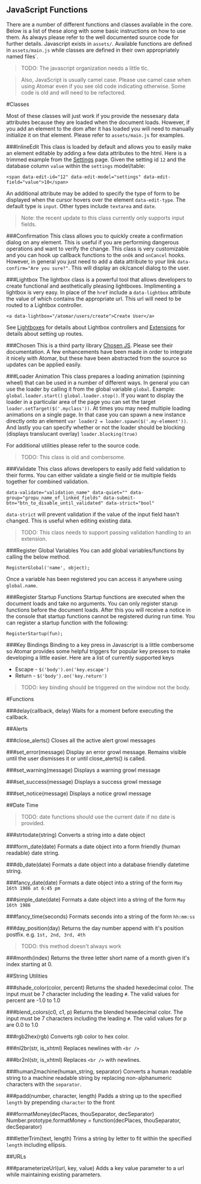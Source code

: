 JavaScript Functions
---

There are a number of different functions and classes available in the core. Below is a list of these along with some basic instructions on how to use them. As always please refer to the well documented source code for further details. Javascript exists in `assets/`. Available functions are defined in `assets/main.js` while classes are defined in their own appropriately named files`.

>TODO: The javascript organization needs a little tlc.

>Also, JavaScript is usually camel case. Please use camel case when using Atomar even if you see old code indicating otherwise. Some code is old and will need to be refactored.

#Classes

Most of these classes will just work if you provide the nessesary data attributes because they are loaded when the document loads. However, if you add an element to the dom after it has loaded you will need to manually initialize it on that element. Please refer to `assets/main.js` for examples.

###InlineEdit
This class is loaded by default and allows you to easily make an element editable by adding a few data attributes to the html. Here is a trimmed example from the [Settings](/admin/settings) page. Given the setting id `12` and the database column `value` within the `settings` model/table:

    <span data-edit-id="12" data-edit-model="settings" data-edit-field="value">10</span>

An additional attribute may be added to specify the type of form to be displayed when the cursor hovers over the element `data-edit-type`. The default type is `input`. Other types include `textarea` and `date`.
>Note: the recent update to this class currently only supports input fields.

###Confirmation
This class allows you to quickly create a confirmation dialog on any element. This is useful if you are performing dangerous operations and want to verify the change. This class is very customizable and you can hook up callback functions to the `onOk` and `onCancel` hooks. However, in general you just need to add a data attribute to your link `data-confirm="Are you sure?"`. This will display an ok/cancel dialog to the user.

###Lightbox
The lightbox class is a powerful tool that allows developers to create functional and aesthetically pleasing lightboxes. Implimenting a lightbox is very easy. In place of the `href` include a `data-lightbox` attribute the value of which contains the appropriate url. This url will need to be routed to a Lightbox controller.

    <a data-lightbox="/atomar/users/create">Create User</a>

See [Lightboxes](/admin/documentation/core/Lightboxes) for details about Lightbox controllers and [Extensions](/admin/documentation/core/Extensions) for details about setting up routes.

###Chosen
This is a third party library [Chosen JS](http://harvesthq.github.io/chosen/). Please see their documentation. A few enhancements have been made in order to integrate it nicely with Atomar, but these have been abstracted from the source so updates can be applied easily.

###Loader Animation
This class prepares a loading animation (spinning wheel) that can be used in a number of different ways. In general you can use the loader by calling it from the global variable `global`. Example: `global.loader.start()` `global.loader.stop()`. If you want to display the loader in a particular area of the page you can set the target `loader.setTarget($('.myclass'))`. At times you may need multiple loading animations on a single page. In that case you can spawn a new instance directly onto an element `var loader2 = loader.spawn($('.my-element'))`. And lastly you can specify whether or not the loader should be blocking (displays translucant overlay) `loader.blocking(true)`

For additional utilities please refer to the source code.

>TODO: This class is old and combersome.

###Validate
This class allows developers to easily add field validation to their forms. You can either validate a single field or tie multiple fields together for combined validation.

    data-validate="validation_name" data-quiet="" data-group="gropu_name_of_linked_fields" data-submit-btn="btn_to_disable_until_validated" data-strict="bool"

`data-strict` will prevent validation if the value of the input field hasn't changed. This is useful when editing existing data.

>TODO: This class needs to support passing validation handling to an extension.

###Register Global Variables
You can add global variables/functions by calling the below method.

  `RegisterGlobal('name', object);`

Once a variable has been registered you can access it anywhere using `global.name`.

###Register Startup Functions
Startup functions are executed when the document loads and take no arguments.
You can only register starup functions before the document loads. After this you will receive a notice in the console that startup functions cannot be registered during run time. You can register a startup function with the following:

    RegisterStartup(fun);

###Key Bindings
Binding to a key press in Javascript is a little combersome so Atomar provides some helpful triggers for popular key presses to make developing a little easier. Here are a list of currently supported keys

* Escape - `$('body').on('key.escape')`
* Return - `$('body').on('key.return')`

>TODO: key binding should be triggered on the window not the body.

#Functions

###delay(callback, delay)
Waits for a moment before executing the callback.


##Alerts

###close_alerts()
Closes all the active alert growl messages

###set_error(message)
Display an error growl message. Remains visible until the user dismisses it or until close_alerts() is called.

###set_warning(message)
Displays a warning growl message

###set_success(message)
Displays a success growl message

###set_notice(message)
Displays a notice growl message


##Date Time
>TODO: date functions should use the current date if no date is provided.

###strtodate(string)
Converts a string into a date object

###form_date(date)
Formats a date object into a form friendly (human readable) date string.

###db_date(date)
Formats a date object into a database friendly datetime string.

###fancy_date(date)
Formats a date object into a string of the form `May 16th 1986 at 6:45 pm`

###simple_date(date)
Formats a date object into a string of the form `May 16th 1986`

###fancy_time(seconds)
Formats seconds into a string of the form `hh:mm:ss`

###day_position(day)
Returns the day number append with it's position postfix. e.g. `1st, 2nd, 3rd, 4th`

>TODO: this method doesn't always work

###month(index)
Returns the three letter short name of a month given it's index starting at 0.

##String Utilities

###shade_color(color, percent)
Returns the shaded hexedecimal color. The input must be 7 character including the leading `#`. The valid values for percent are -1.0 to 1.0

###blend_colors(c0, c1, p)
Returns the blended hexedecimal color. The input must be 7 characters including the leading `#`. The valid values for p are 0.0 to 1.0

###rgb2hex(rgb)
Converts rgb color to hex color.

###nl2br(str, is_xhtml)
Replaces newlines with `<br />`

###br2nl(str, is_xhtml)
Replaces `<br />` with newlines.

###human2machine(human_string, separator)
Converts a human readable string to a machine readable string by replacing non-alphanumeric characters with the `separator`.

###padd(number, character, length)
Padds a string up to the specified `length` by prepending `character` to the front

###formatMoney(decPlaces, thouSeparator, decSeparator)
Number.prototype.formatMoney = function(decPlaces, thouSeparator, decSeparator)

###letterTrim(text, length)
Trims a string by letter to fit within the specified `length` including ellipsis.

##URLs

###parameterizeUrl(url, key, value)
Adds a key value parameter to a url while maintaining existing parameters.